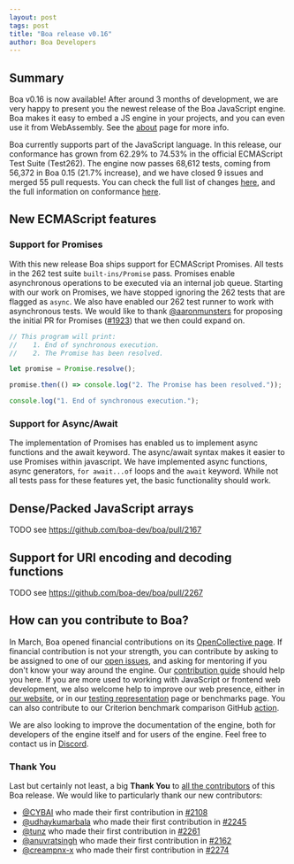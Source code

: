 ```yaml
---
layout: post
tags: post
title: "Boa release v0.16"
author: Boa Developers
---
```


## Summary

Boa v0.16 is now available! After around 3 months of development, we are very happy to present you the newest release of
the Boa JavaScript engine. Boa makes it easy to embed a JS engine in your projects, and you can even use it from
WebAssembly. See the [about](/about) page for more info.

Boa currently supports part of the JavaScript language. In this release, our conformance has grown from 62.29% to 74.53%
in the official ECMAScript Test Suite (Test262). The engine now passes 68,612 tests, coming from 56,372 in Boa 0.15
(21.7% increase), and we have closed 9 issues and merged 55 pull requests. You can check the full list of changes
[here](https://github.com/boa-dev/boa/blob/v0.16/CHANGELOG.md), and the full information on conformance
[here](https://boa-dev.github.io/boa/test262/).

## New ECMAScript features

### Support for Promises

With this new release Boa ships support for ECMAScript Promises. All tests in the 262 test suite `built-ins/Promise` pass.
Promises enable asynchronous operations to be executed via an internal job queue. Starting with our work on Promises,
we have stopped ignoring the 262 tests that are flagged as `async`. We also have enabled our 262 test runner to work
with asynchronous tests. We would like to thank [@aaronmunsters](https://github.com/aaronmunsters) for proposing
the initial PR for Promises ([#1923](https://github.com/boa-dev/boa/pull/1923)) that we then could expand on.

```javascript
// This program will print:
//    1. End of synchronous execution.
//    2. The Promise has been resolved.

let promise = Promise.resolve();

promise.then(() => console.log("2. The Promise has been resolved."));

console.log("1. End of synchronous execution.");
```

### Support for Async/Await

The implementation of Promises has enabled us to implement async functions and the await keyword. The async/await syntax
makes it easier to use Promises within javascript. We have implemented async functions, async generators,
`for await...of` loops and the `await` keyword. While not all tests pass for these features yet, the basic functionality
should work.

## Dense/Packed JavaScript arrays

TODO see https://github.com/boa-dev/boa/pull/2167

## Support for URI encoding and decoding functions

TODO see https://github.com/boa-dev/boa/pull/2267

## How can you contribute to Boa?

In March, Boa opened financial contributions on its [OpenCollective page](https://opencollective.com/boa).
If financial contribution is not your strength, you can contribute by asking to be assigned to one of our
[open issues](https://github.com/boa-dev/boa/issues?q=is%3Aopen+is%3Aissue+no%3Aassignee), and asking for mentoring if you
don't know your way around the engine. Our [contribution guide](https://github.com/boa-dev/boa/blob/main/CONTRIBUTING.md)
should help you here. If you are more used to working with JavaScript or frontend web development, we also
welcome help to improve our web presence, either in [our website](https://github.com/boa-dev/boa-dev.github.io), or in
our [testing representation](https://github.com/boa-dev/boa/issues/820) page or benchmarks page. You can also contribute to
our Criterion benchmark comparison GitHub [action](https://github.com/boa-dev/criterion-compare-action).

We are also looking to improve the documentation of the engine, both for developers of the engine itself and for users of the
engine. Feel free to contact us in [Discord](https://discord.gg/tUFFk9Y).

### Thank You

Last but certainly not least, a big **Thank You** to
[all the contributors](https://github.com/boa-dev/boa/graphs/contributors?from=2022-06-11&to=2022-09-21&type=c)
of this Boa release. We would like to particularly thank our new contributors:

- [@CYBAI](https://github.com/CYBAI) who made their first contribution in [#2108](https://github.com/boa-dev/boa/pull/2108)
- [@udhaykumarbala](https://github.com/udhaykumarbala) who made their first contribution in [#2245](https://github.com/boa-dev/boa/pull/2245)
- [@tunz](https://github.com/tunz) who made their first contribution in [#2261](https://github.com/boa-dev/boa/pull/2261)
- [@anuvratsingh](https://github.com/anuvratsingh) who made their first contribution in [#2162](https://github.com/boa-dev/boa/pull/2162)
- [@creampnx-x](https://github.com/creampnx-x) who made their first contribution in [#2274](https://github.com/boa-dev/boa/pull/2274)
